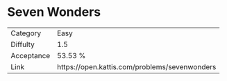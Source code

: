 # Seven Wonders

<table>
    <tr>
        <td>Category</td>
        <td>Easy</td>
    </tr>
    <tr>
        <td>Diffulty</td>
        <td>1.5</td>
    </tr>
    <tr>
        <td>Acceptance</td>
        <td>53.53 %</td>
    </tr>
    <tr>
        <td>Link</td>
        <td>https://open.kattis.com/problems/sevenwonders</td>
    </tr>
</table>